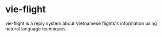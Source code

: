 # vie-flight
vie-flight is a reply system about Vietnamese flights's information using natural language techniques.
